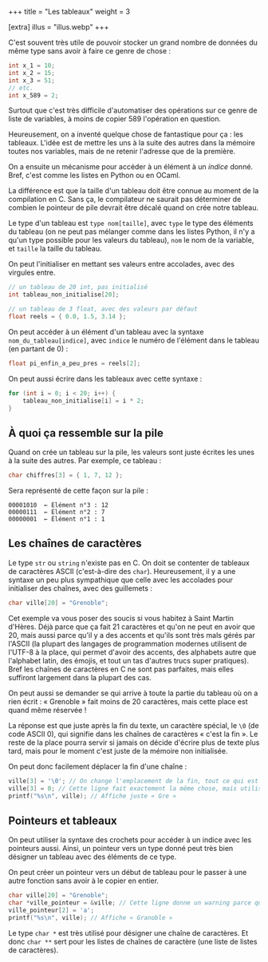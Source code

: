 +++
title = "Les tableaux"
weight = 3

[extra]
illus = "illus.webp"
+++

C'est souvent très utile de pouvoir stocker un grand nombre de
données du même type sans avoir à faire ce genre de chose :

```c
int x_1 = 10;
int x_2 = 15;
int x_3 = 51;
// etc.
int x_589 = 2;
```

Surtout que c'est très difficile d'automatiser des opérations sur ce genre
de liste de variables, à moins de copier 589 l'opération en question.

Heureusement, on a inventé quelque chose de fantastique pour ça : les tableaux.
L'idée est de mettre les uns à la suite des autres dans la mémoire toutes nos variables,
mais de ne retenir l'adresse que de la première.

On a ensuite un mécanisme pour accéder à un élément à un *indice* donné.
Bref, c'est comme les listes en Python ou en OCaml.

La différence est que la taille d'un tableau doit être connue au moment de la compilation
en C. Sans ça, le compilateur ne saurait pas déterminer de combien le pointeur de pile
devrait être décalé quand on crée notre tableau.

Le type d'un tableau est `type nom[taille]`, avec `type` le type des éléments du tableau
(on ne peut pas mélanger comme dans les listes Python, il n'y a qu'un type possible pour
les valeurs du tableau), `nom` le nom de la variable, et `taille` la taille du tableau.

On peut l'initialiser en mettant ses valeurs entre accolades, avec des virgules entre.

```c
// un tableau de 20 int, pas initialisé
int tableau_non_initialise[20];

// un tableau de 3 float, avec des valeurs par défaut
float reels = { 0.0, 1.5, 3.14 };
```

On peut accéder à un élément d'un tableau avec la syntaxe `nom_du_tableau[indice]`, avec
`indice` le numéro de l'élément dans le tableau (en partant de 0) :

```c
float pi_enfin_a_peu_pres = reels[2];
```

On peut aussi écrire dans les tableaux avec cette syntaxe :

```c
for (int i = 0; i < 20; i++) {
    tableau_non_initialise[i] = i * 2;
}
```

## À quoi ça ressemble sur la pile

Quand on crée un tableau sur la pile, les valeurs sont juste écrites
les unes à la suite des autres. Par exemple, ce tableau :

```c
char chiffres[3] = { 1, 7, 12 };
```

Sera représenté de cette façon sur la pile :

```
00001010  ← Élément n°3 : 12
00000111  ← Élément n°2 : 7
00000001  ← Élément n°1 : 1
```

## Les chaînes de caractères

Le type `str` ou `string` n'existe pas en C. On doit se contenter de
tableaux de caractères ASCII (c'est-à-dire des `char`). Heureusement,
il y a une syntaxe un peu plus sympathique que celle avec les accolades
pour initialiser des chaînes, avec des guillemets :

```c
char ville[20] = "Grenoble";
```

Cet exemple va vous poser des soucis si vous habitez à Saint Martin d'Hères.
Déjà parce que ça fait 21 caractères et qu'on ne peut en avoir que 20,
mais aussi parce qu'il y a des accents et qu'ils sont très mals gérés
par l'ASCII (la plupart des langages de programmation modernes utilisent
de l'UTF-8 à la place, qui permet d'avoir des accents, des alphabets autre
que l'alphabet latin, des émojis, et tout un tas d'autres trucs super
pratiques). Bref les chaînes de caractères en C ne sont pas parfaites,
mais elles suffiront largement dans la plupart des cas.

On peut aussi se demander se qui arrive à toute la partie du tableau où on a
rien écrit : « Grenoble » fait moins de 20 caractères, mais cette place est
quand même réservée !

La réponse est que juste après la fin du texte, un caractère spécial, le
`\0` (de code ASCII 0), qui signifie dans les chaînes de caractères
« c'est la fin ». Le reste de la place pourra servir si jamais
on décide d'écrire plus de texte plus tard, mais pour le moment c'est juste
de la mémoire non initialisée.

On peut donc facilement déplacer la fin d'une chaîne :

```c
ville[3] = '\0'; // On change l'emplacement de la fin, tout ce qui est après ne compte plus
ville[3] = 0; // Cette ligne fait exactement la même chose, mais utilise le code ASCII de '\0' directement
printf("%s\n", ville); // Affiche juste « Gre »
```

## Pointeurs et tableaux

On peut utiliser la syntaxe des crochets pour accéder à un indice
avec les pointeurs aussi. Ainsi, un pointeur vers un type
donné peut très bien désigner un tableau avec des éléments de ce type.

On peut créer un pointeur vers un début de tableau pour le passer à une
autre fonction sans avoir à le copier en entier.

```c
char ville[20] = "Grenoble";
char *ville_pointeur = &ville; // Cette ligne donne un warning parce qu'on perd l'information de la taille du tableau dans le type
ville_pointeur[2] = 'a';
printf("%s\n", ville); // Affiche « Granoble »
```

Le type `char *` est très utilisé pour désigner une chaîne de caractères.
Et donc `char **` sert pour les listes de chaînes de caractère (une liste de listes de caractères).
